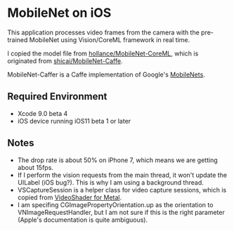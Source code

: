 
# MobileNet on iOS

This application processes video frames from the camera with the pre-trained MobileNet
using Vision/CoreML framework in real time.

I copied the model file from [hollance/MobileNet-CoreML](https://github.com/hollance/MobileNet-CoreML), which is originated from [shicai/MobileNet-Caffe](https://github.com/shicai/MobileNet-Caffe).

MobileNet-Caffer is a Caffe implementation of Google's [MobileNets](https://arxiv.org/abs/1704.04861v1).

## Required Environment

- Xcode 9.0 beta 4
- iOS device running iOS11 beta 1 or later

## Notes

- The drop rate is about 50% on iPhone 7, which means we are getting about 15fps.
- If I perform the vision requests from the main thread, it won't update the UILabel (iOS bug?).
This is why I am using a background thread.
- VSCaptureSession is a helper class for video capture sessions,
which is copied from [VideoShader for Metal](https://github.com/snakajima/vs-metal).
- I am specifing CGImagePropertyOrientation.up as the orientation to VNImageRequestHandler,
but I am not sure if this is the right parameter (Apple's documentation is quite ambiguous).

